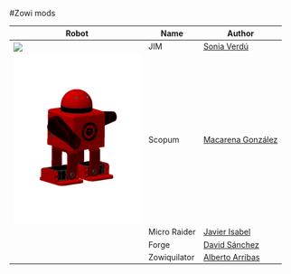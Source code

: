 #Zowi mods



| Robot | Name | Author |
| ------------- | ------------- | ------------- |
| <img src="JIM/images/JIM_1.jpg" width="300" align="center">  | JIM | [Sonia Verdú](http://www.soniaverdu.es/) |
| <img src="Scopum/images/Scopum.PNG" height="300" align="center"> | Scopum | [Macarena González](https://github.com/MacarenaGB) |
|  | Micro Raider| [Javier Isabel](https://github.com/JavierIH) |
|  | Forge | [David Sánchez](https://github.com/davidsanfal)  |
|  | Zowiquilator | [Alberto Arribas](http://www.albertoarribasart.com/) |
